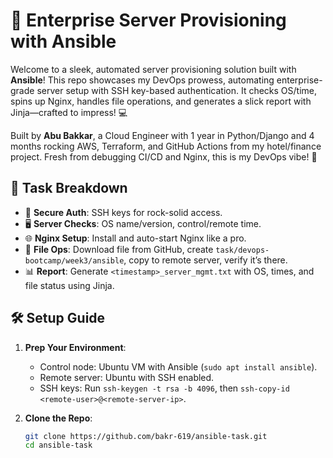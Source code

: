 
# 🚀 Enterprise Server Provisioning with Ansible

Welcome to a sleek, automated server provisioning solution built with **Ansible**! This repo showcases my DevOps prowess, automating enterprise-grade server setup with SSH key-based authentication. It checks OS/time, spins up Nginx, handles file operations, and generates a slick report with Jinja—crafted to impress! 💻

Built by **Abu Bakkar**, a Cloud Engineer with 1 year in Python/Django and 4 months rocking AWS, Terraform, and GitHub Actions from my hotel/finance project. Fresh from debugging CI/CD and Nginx, this is my DevOps vibe! 🌟

## 🎯 Task Breakdown
- 🔑 **Secure Auth**: SSH keys for rock-solid access.
- 🖥️ **Server Checks**: OS name/version, control/remote time.
- 🌐 **Nginx Setup**: Install and auto-start Nginx like a pro.
- 📂 **File Ops**: Download file from GitHub, create `task/devops-bootcamp/week3/ansible`, copy to remote server, verify it’s there.
- 📊 **Report**: Generate `<timestamp>_server_mgmt.txt` with OS, times, and file status using Jinja.

## 🛠️ Setup Guide
1. **Prep Your Environment**:
   - Control node: Ubuntu VM with Ansible (`sudo apt install ansible`).
   - Remote server: Ubuntu with SSH enabled.
   - SSH keys: Run `ssh-keygen -t rsa -b 4096`, then `ssh-copy-id <remote-user>@<remote-server-ip>`.

2. **Clone the Repo**:
   ```bash
   git clone https://github.com/bakr-619/ansible-task.git
   cd ansible-task
